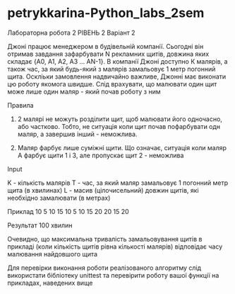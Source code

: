 # petrykkarina-Python_labs_2sem
Лабораторна робота 2
РІВЕНЬ 2
Варіант 2

Джоні працює менеджером в будівельній компанії. Сьогодні він отримав завдання зафарбувати N рекламних щитів, довжина яких складає {A0, A1, A2, A3 ... AN-1}. В компанії Джоні доступно К малярів, а також час, за який будь-який з малярів замальовує 1 метр погонний щита. Оскліьки замовлення надвичайно важливе, Джонні має виконати цю роботу якомога швидше. Слід врахувати, що малювати один щит може лише один маляр - який почав роботу з ним

Правила

1. 2 малярі не можуть розділити щит, щоб малювати його одночасно, або частково. Тобто, не ситуація коли щит почав пофарбувати одн маляр, а завершив інший - неможлива.

2. Маляр фарбує лише суміжні щити. Що означає, ситуація коли маляр А фарбує щити 1 і 3, але пропускає щит 2 - неможлива

Input

K - кількість малярів Т - час, за який маляр замальовує 1 погонний метр щита (в хвилинах) L - масив (цілочисельний) довжин щитів, які необхідно замалювати (в метрах)

Приклад 10 5 10 15 10 5 10 15 20 20 15 20

Результат 100 хвилин

Очевидно, що максимальна тривалість замальовування щитів в прикладі (коли кількість щитів рівна кількості малярів) відповідає часу малювання найдовшого щита

Для перевірки виконання роботи реалізованого алгоритму слід використати бібліотеку unittest та перевірити роботу вашої функції на прикладах, наведених вище
